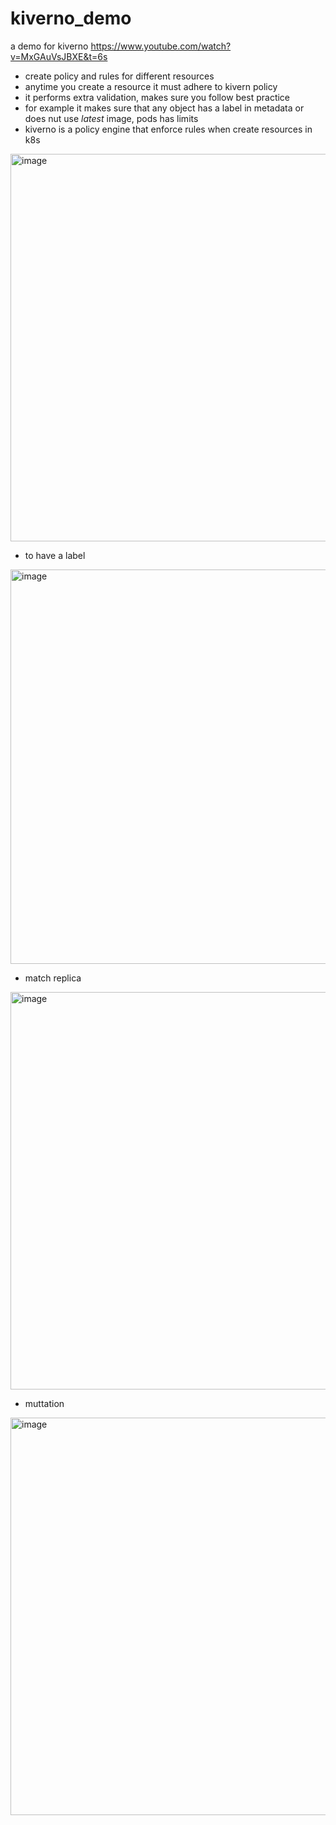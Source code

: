 # kiverno_demo
a demo for kiverno
https://www.youtube.com/watch?v=MxGAuVsJBXE&t=6s

- create policy and rules for different resources
- anytime you create a resource it must adhere to kivern policy
- it performs extra validation, makes sure you follow best practice
- for example it makes sure that any object has a label in metadata or does nut use _latest_ image, pods has limits
- kiverno is a policy engine that enforce rules when create resources in k8s

<img width="590" height="620" alt="image" src="https://github.com/user-attachments/assets/bf090d8d-dc3d-49f5-85cc-644a05359b49" />

- to have a label

<img width="1288" height="631" alt="image" src="https://github.com/user-attachments/assets/31a8e98a-08f6-4fb5-9d9f-22f14d2c2c69" />

- match replica

<img width="1284" height="636" alt="image" src="https://github.com/user-attachments/assets/215ac5ef-fd41-430f-a13c-42b49fc1868b" />

- muttation

<img width="1291" height="636" alt="image" src="https://github.com/user-attachments/assets/fa249b7d-a1ad-4270-a7d6-baaec6e34220" />



